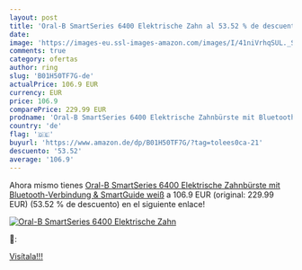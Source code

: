 ```yaml
---
layout: post
title: 'Oral-B SmartSeries 6400 Elektrische Zahn al 53.52 % de descuento'
date: 
image: 'https://images-eu.ssl-images-amazon.com/images/I/41niVrhqSUL._SL200_.jpg'
comments: true
category: ofertas
author: ring
slug: 'B01H50TF7G-de'
actualPrice: 106.9 EUR
currency: EUR
price: 106.9
comparePrice: 229.99 EUR
prodname: 'Oral-B SmartSeries 6400 Elektrische Zahnbürste mit Bluetooth-Verbindung & SmartGuide  weiß'
country: 'de'
flag: '🇩🇪'
buyurl: 'https://www.amazon.de/dp/B01H50TF7G/?tag=tolees0ca-21'
descuento: '53.52'
average: '106.9'
---
```


Ahora mismo tienes [Oral-B SmartSeries 6400 Elektrische Zahnbürste mit Bluetooth-Verbindung & SmartGuide  weiß](https://www.amazon.de/dp/B01H50TF7G/?tag=tolees0ca-21) a 106.9 EUR (original: 229.99 EUR) (53.52 %  de descuento) en el siguiente enlace!

[![Oral-B SmartSeries 6400 Elektrische Zahn](https://images-eu.ssl-images-amazon.com/images/I/41niVrhqSUL._SL200_.jpg)](https://www.amazon.de/dp/B01H50TF7G/?tag=tolees0ca-21)

🔎:


[Visítala!!!](https://www.amazon.de/dp/B01H50TF7G/?tag=tolees0ca-21)
